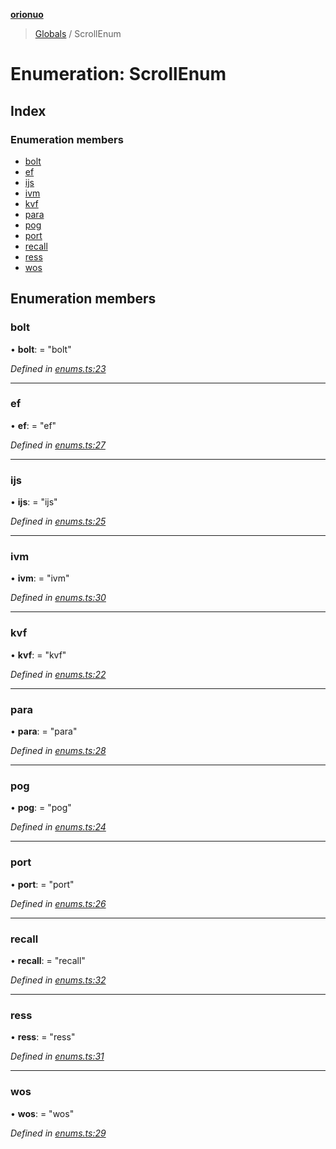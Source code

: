 **[orionuo](../README.md)**

> [Globals](../globals.md) / ScrollEnum

# Enumeration: ScrollEnum

## Index

### Enumeration members

* [bolt](scrollenum.md#bolt)
* [ef](scrollenum.md#ef)
* [ijs](scrollenum.md#ijs)
* [ivm](scrollenum.md#ivm)
* [kvf](scrollenum.md#kvf)
* [para](scrollenum.md#para)
* [pog](scrollenum.md#pog)
* [port](scrollenum.md#port)
* [recall](scrollenum.md#recall)
* [ress](scrollenum.md#ress)
* [wos](scrollenum.md#wos)

## Enumeration members

### bolt

•  **bolt**:  = "bolt"

*Defined in [enums.ts:23](https://github.com/msviha/orionuo/blob/5713165/src/enums.ts#L23)*

___

### ef

•  **ef**:  = "ef"

*Defined in [enums.ts:27](https://github.com/msviha/orionuo/blob/5713165/src/enums.ts#L27)*

___

### ijs

•  **ijs**:  = "ijs"

*Defined in [enums.ts:25](https://github.com/msviha/orionuo/blob/5713165/src/enums.ts#L25)*

___

### ivm

•  **ivm**:  = "ivm"

*Defined in [enums.ts:30](https://github.com/msviha/orionuo/blob/5713165/src/enums.ts#L30)*

___

### kvf

•  **kvf**:  = "kvf"

*Defined in [enums.ts:22](https://github.com/msviha/orionuo/blob/5713165/src/enums.ts#L22)*

___

### para

•  **para**:  = "para"

*Defined in [enums.ts:28](https://github.com/msviha/orionuo/blob/5713165/src/enums.ts#L28)*

___

### pog

•  **pog**:  = "pog"

*Defined in [enums.ts:24](https://github.com/msviha/orionuo/blob/5713165/src/enums.ts#L24)*

___

### port

•  **port**:  = "port"

*Defined in [enums.ts:26](https://github.com/msviha/orionuo/blob/5713165/src/enums.ts#L26)*

___

### recall

•  **recall**:  = "recall"

*Defined in [enums.ts:32](https://github.com/msviha/orionuo/blob/5713165/src/enums.ts#L32)*

___

### ress

•  **ress**:  = "ress"

*Defined in [enums.ts:31](https://github.com/msviha/orionuo/blob/5713165/src/enums.ts#L31)*

___

### wos

•  **wos**:  = "wos"

*Defined in [enums.ts:29](https://github.com/msviha/orionuo/blob/5713165/src/enums.ts#L29)*
